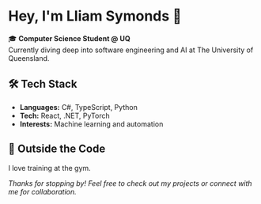 # Hey, I'm Lliam Symonds 👋

🎓 **Computer Science Student @ UQ**  
Currently diving deep into software engineering and AI at The University of Queensland.

## 🛠️ Tech Stack
- **Languages:** C#, TypeScript, Python
- **Tech:** React, .NET, PyTorch
- **Interests:** Machine learning and automation

## 💪 Outside the Code
I love training at the gym.

_Thanks for stopping by! Feel free to check out my projects or connect with me for collaboration._  
